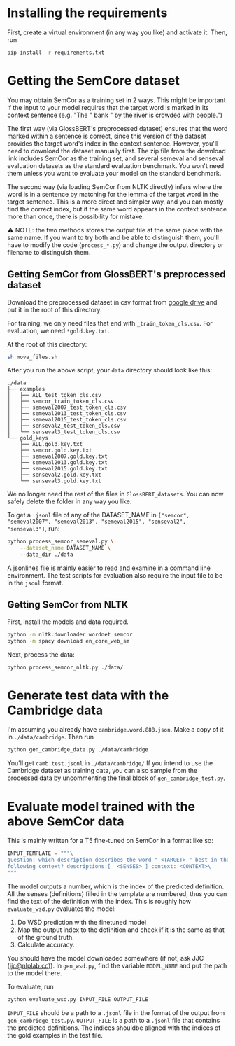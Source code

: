 # Installing the requirements
First, create a virtual environment (in any way you like) and activate it.
Then, run
```bash
pip install -r requirements.txt
```

# Getting the SemCore dataset

You may obtain SemCor as a training set in 2 ways. This might be important if the input to your model requires that the target word is marked in its context sentence (e.g. "The " bank " by the river is crowded with people.")

The first way (via GlossBERT's preprocessed dataset) ensures that the word marked within a sentence is correct, since this version of the dataset provides the target word's index in the context sentence. However, you'll need to download the dataset manually first. The zip file from the download link includes SemCor as the training set, and several semeval and senseval evaluation datasets as the standard evaluation benchmark. You won't need them unless you want to evaluate your model on the standard benchmark.

The second way (via loading SemCor from NLTK directly) infers where the word is in a sentence by matching for the lemma of the target word in the target sentence. This is a more direct and simpler way, and you can mostly find the correct index, but if the same word appears in the context sentence more than once, there is possibility for mistake. 

⚠️ NOTE: the two methods stores the output file at the same place with the same name. If you want to try both and be able to distinguish them, you'll have to modify the code (`process_*.py`) and change the output directory or filename to distinguish them.

## Getting SemCor from GlossBERT's preprocessed dataset
Download the preprocessed dataset in csv format from [google drive](https://drive.google.com/file/d/1OA-Ux6N517HrdiTDeGeIZp5xTq74Hucf/view) and put it in the root of this directory.

For training, we only need files that end with `_train_token_cls.csv`.
For evaluation, we need `*gold.key.txt`.

At the root of this directory:

```bash
sh move_files.sh
```
After you run the above script, your `data` directory should look like this:

```
./data
├── examples
│   ├── ALL_test_token_cls.csv
│   ├── semcor_train_token_cls.csv
│   ├── semeval2007_test_token_cls.csv
│   ├── semeval2013_test_token_cls.csv
│   ├── semeval2015_test_token_cls.csv
│   ├── senseval2_test_token_cls.csv
│   └── senseval3_test_token_cls.csv
└── gold_keys
    ├── ALL.gold.key.txt
    ├── semcor.gold.key.txt
    ├── semeval2007.gold.key.txt
    ├── semeval2013.gold.key.txt
    ├── semeval2015.gold.key.txt
    ├── senseval2.gold.key.txt
    └── senseval3.gold.key.txt
 ```

We no longer need the rest of the files in `GlossBERT_datasets`. You can now safely delete the folder in any way you like.

To get a `.jsonl` file of any of the DATASET_NAME in `["semcor", "semeval2007", "semeval2013", "semeval2015", "senseval2", "senseval3"]`, run:
```bash
python process_semcor_semeval.py \
    --dataset_name DATASET_NAME \ 
    --data_dir ./data
```

A jsonlines file is mainly easier to read and examine in a command line environment. The test scripts for evaluation also require the input file to be in the `jsonl` format.

## Getting SemCor from NLTK

First, install the models and data required.
```bash
python -m nltk.downloader wordnet semcor
python -m spacy download en_core_web_sm
```

Next, process the data:
```bash
python process_semcor_nltk.py ./data/
```

# Generate test data with the Cambridge data
I'm assuming you already have `cambridge.word.888.json`. Make a copy of it in `./data/cambridge`.
Then run
```bash
python gen_cambridge_data.py ./data/cambridge
```

You'll get `camb.test.jsonl` in `./data/cambridge/`
If you intend to use the Cambridge dataset as training data, you can also sample from the processed data by uncommenting the final block of `gen_cambridge_test.py`.

# Evaluate model trained with the above SemCor data
This is mainly written for a T5 fine-tuned on SemCor in a format like so:
```python
INPUT_TEMPLATE = """\
question: which description describes the word " <TARGET> " best in the \
following context? descriptions:[  <SENSES> ] context: <CONTEXT>\
"""
```

The model outputs a number, which is the index of the predicted definition. All the senses (definitions) filled in the template are numbered, thus you can find the text of the definition with the index. This is roughly how `evaluate_wsd.py` evaluates the model:
1. Do WSD prediction with the finetuned model
2. Map the output index to the definition and check if it is the same as that of the ground truth.
3. Calculate accuracy.

You should have the model downloaded somewhere (if not, ask JJC (jjc@nlplab.cc)). In `gen_wsd.py`, find the variable `MODEL_NAME` and put the path to the model there.

To evaluate, run
```bash
python evaluate_wsd.py INPUT_FILE OUTPUT_FILE
```

`INPUT_FILE` should be a path to a `.jsonl` file in the format of the output from `gen_cambridge_test.py`. 
`OUTPUT_FILE` is a path to a `.jsonl` file that contains the predicted definitions. The indices shouldbe aligned with the indices of the gold examples in the test file.
